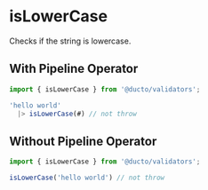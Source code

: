 # isLowerCase

Checks if the string is lowercase.

## With Pipeline Operator

```javascript
import { isLowerCase } from '@ducto/validators';

'hello world'
  |> isLowerCase(#) // not throw
```

## Without Pipeline Operator

```javascript
import { isLowerCase } from '@ducto/validators';

isLowerCase('hello world') // not throw
```
